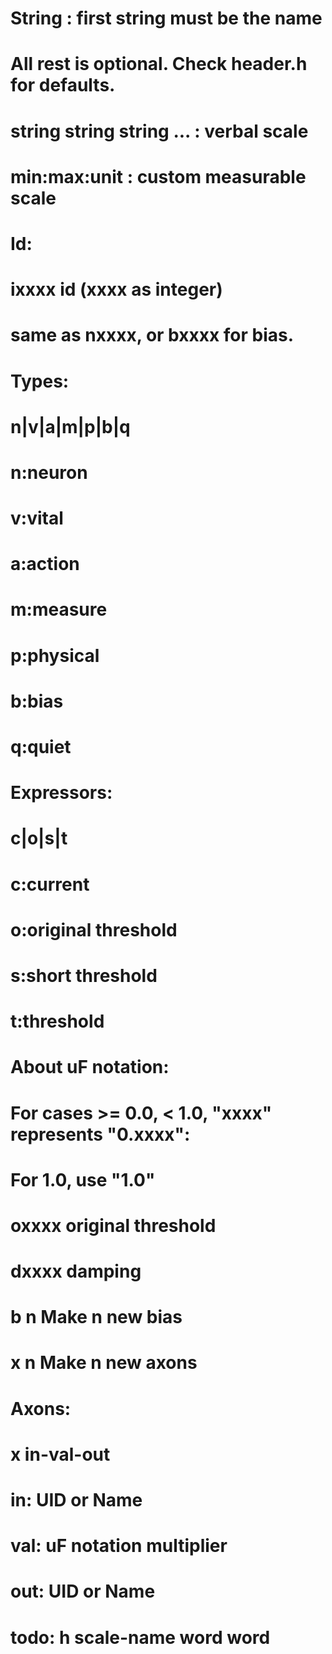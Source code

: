# String : first string must be the name
# All rest is optional. Check header.h for defaults.
# string string string ... : verbal scale
# min:max:unit : custom measurable scale

# Id:
# ixxxx  id (xxxx as integer)
# same as nxxxx, or bxxxx for bias.

# Types:
# n|v|a|m|p|b|q
#			n:neuron
#			v:vital
#			a:action
#			m:measure
#			p:physical
#			b:bias
#			q:quiet

# Expressors:
# c|o|s|t
#			c:current
#			o:original threshold
#			s:short threshold
#			t:threshold

# About uF notation:
# For cases >= 0.0, < 1.0, "xxxx" represents "0.xxxx":
# For 1.0, use "1.0"

# oxxxx original threshold
# dxxxx damping 

# b n		Make n new bias
# x n		Make n new axons

# Axons:
# x in-val-out
#			in:		UID or Name
#			val:	uF notation multiplier
#			out:	UID or Name

# todo: h scale-name word word
